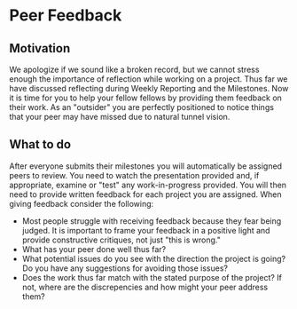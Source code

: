 # Peer Feedback
## Motivation
We apologize if we sound like a broken record, but we cannot stress enough the importance of reflection while working on a project. Thus far we have discussed reflecting during Weekly Reporting and the Milestones. Now it is time for you to help your fellow fellows by providing them feedback on their work. As an "outsider" you are perfectly positioned to notice things that your peer may have missed due to natural tunnel vision. 
## What to do
After everyone submits their milestones you will automatically be assigned peers to review. You need to watch the presentation provided and, if appropriate, examine or "test" any work-in-progress provided. You will then need to provide written feedback for each project you are assigned. When giving feedback consider the following:

* Most people struggle with receiving feedback because they fear being judged. It is important to frame your feedback in a positive light and provide constructive critiques, not just "this is wrong."
* What has your peer done well thus far?
* What potential issues do you see with the direction the project is going? Do you have any suggestions for avoiding those issues?
* Does the work thus far match with the stated purpose of the project? If not, where are the discrepencies and how might your peer address them?